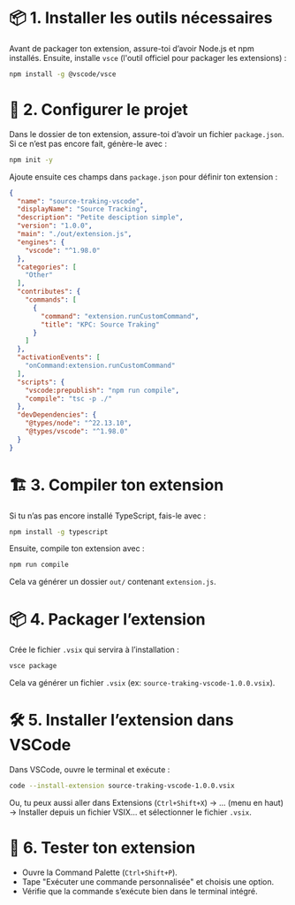 # 📦 1. Installer les outils nécessaires
Avant de packager ton extension, assure-toi d’avoir Node.js et npm installés. Ensuite, installe ``vsce`` (l'outil officiel pour packager les extensions) :

```sh
npm install -g @vscode/vsce
```
# 🔧 2. Configurer le projet
Dans le dossier de ton extension, assure-toi d’avoir un fichier ``package.json``. Si ce n’est pas encore fait, génère-le avec :
```sh
npm init -y
```
Ajoute ensuite ces champs dans ``package.json`` pour définir ton extension :

```json
{
  "name": "source-traking-vscode",
  "displayName": "Source Tracking",
  "description": "Petite desciption simple",
  "version": "1.0.0",
  "main": "./out/extension.js",
  "engines": {
    "vscode": "^1.98.0"
  },
  "categories": [
    "Other"
  ],
  "contributes": {
    "commands": [
      {
        "command": "extension.runCustomCommand",
        "title": "KPC: Source Traking"
      }
    ]
  },
  "activationEvents": [
    "onCommand:extension.runCustomCommand"
  ],
  "scripts": {
    "vscode:prepublish": "npm run compile",
    "compile": "tsc -p ./"
  },
  "devDependencies": {
    "@types/node": "^22.13.10",
    "@types/vscode": "^1.98.0"
  }
}

```
# 🏗 3. Compiler ton extension
Si tu n’as pas encore installé TypeScript, fais-le avec :

```sh
npm install -g typescript
```
Ensuite, compile ton extension avec :

```sh
npm run compile
```
Cela va générer un dossier ``out/`` contenant ``extension.js``.

# 📦 4. Packager l’extension
Crée le fichier ``.vsix`` qui servira à l’installation :

```sh
vsce package
```
Cela va générer un fichier ``.vsix`` (ex: ``source-traking-vscode-1.0.0.vsix``).

# 🛠 5. Installer l’extension dans VSCode
Dans VSCode, ouvre le terminal et exécute :

```sh
code --install-extension source-traking-vscode-1.0.0.vsix
```
Ou, tu peux aussi aller dans Extensions (``Ctrl+Shift+X``) → … (menu en haut) → Installer depuis un fichier VSIX… et sélectionner le fichier ``.vsix``.

# 🚀 6. Tester ton extension
- Ouvre la Command Palette (``Ctrl+Shift+P``).
- Tape "Exécuter une commande personnalisée" et choisis une option.
- Vérifie que la commande s’exécute bien dans le terminal intégré.